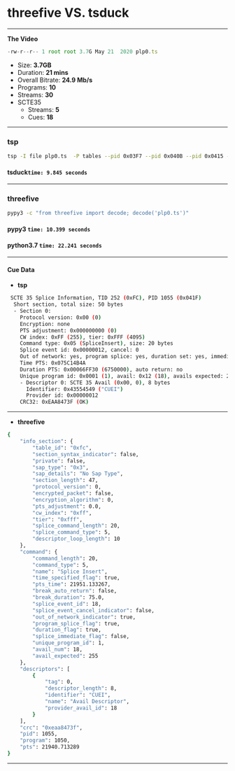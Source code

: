 # threefive VS. tsduck 
___

__The Video__

```js
-rw-r--r-- 1 root root 3.7G May 21  2020 plp0.ts
```
  * Size: __3.7GB__
  * Duration: __21 mins__
  * Overall Bitrate: __24.9 Mb/s__
  * Programs: __10__ 
  * Streams: __30__
  * SCTE35
      * Streams: __5__
      * Cues: __18__

___



### tsp
```sh
tsp -I file plp0.ts  -P tables --pid 0x03F7 --pid 0x040B --pid 0x0415 --pid 0x041F --pid 0x0451 --text -  -O drop
```
#### __tsduck__`time: 9.845 seconds` 

___


### threefive 
```sh
pypy3 -c "from threefive import decode; decode('plp0.ts')"

```
####  __pypy3__ `time: 10.399 seconds`

####  __python3.7__ `time: 22.241 seconds`

---

#### Cue Data


* __tsp__ 
```sh
 SCTE 35 Splice Information, TID 252 (0xFC), PID 1055 (0x041F)
  Short section, total size: 50 bytes
  - Section 0:
    Protocol version: 0x00 (0)
    Encryption: none
    PTS adjustment: 0x000000000 (0)
    CW index: 0xFF (255), tier: 0xFFF (4095)
    Command type: 0x05 (SpliceInsert), size: 20 bytes
    Splice event id: 0x00000012, cancel: 0
    Out of network: yes, program splice: yes, duration set: yes, immediate: no
    Time PTS: 0x075C14B4A
    Duration PTS: 0x00066FF30 (6750000), auto return: no
    Unique program id: 0x0001 (1), avail: 0x12 (18), avails expected: 255
    - Descriptor 0: SCTE 35 Avail (0x00, 0), 8 bytes
      Identifier: 0x43554549 ("CUEI")
      Provider id: 0x00000012
    CRC32: 0xEAA8473F (OK)
```
___


* __threefive__ 
```sh
{
    "info_section": {
        "table_id": "0xfc",
        "section_syntax_indicator": false,
        "private": false,
        "sap_type": "0x3",
        "sap_details": "No Sap Type",
        "section_length": 47,
        "protocol_version": 0,
        "encrypted_packet": false,
        "encryption_algorithm": 0,
        "pts_adjustment": 0.0,
        "cw_index": "0xff",
        "tier": "0xfff",
        "splice_command_length": 20,
        "splice_command_type": 5,
        "descriptor_loop_length": 10
    },
    "command": {
        "command_length": 20,
        "command_type": 5,
        "name": "Splice Insert",
        "time_specified_flag": true,
        "pts_time": 21951.133267,
        "break_auto_return": false,
        "break_duration": 75.0,
        "splice_event_id": 18,
        "splice_event_cancel_indicator": false,
        "out_of_network_indicator": true,
        "program_splice_flag": true,
        "duration_flag": true,
        "splice_immediate_flag": false,
        "unique_program_id": 1,
        "avail_num": 18,
        "avail_expected": 255
    },
    "descriptors": [
        {
            "tag": 0,
            "descriptor_length": 8,
            "identifier": "CUEI",
            "name": "Avail Descriptor",
            "provider_avail_id": 18
        }
    ],
    "crc": "0xeaa8473f",
    "pid": 1055,
    "program": 1050,
    "pts": 21940.713289
}

```
___
